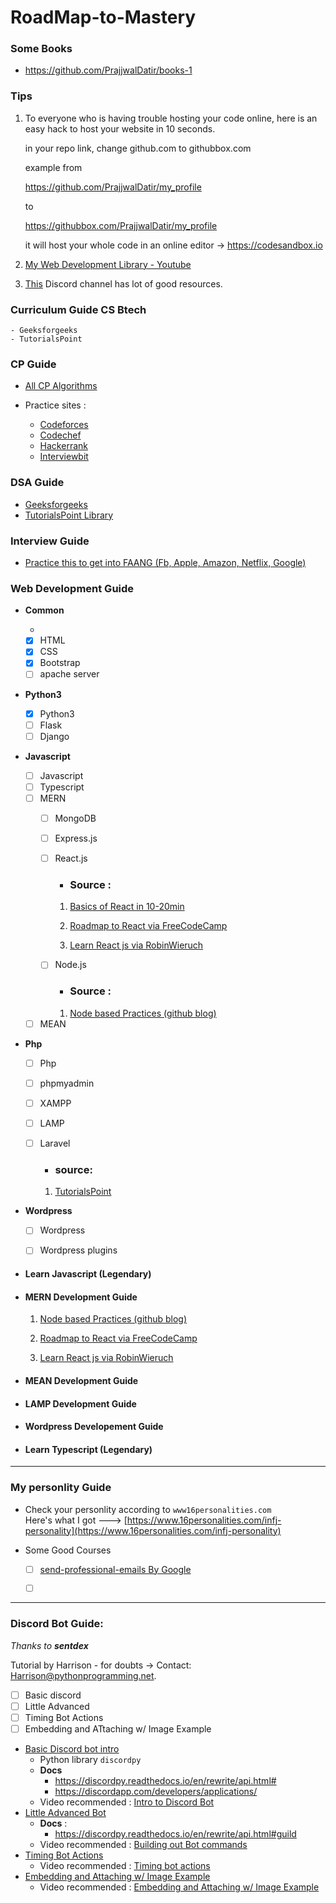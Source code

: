# RoadMap-to-Mastery


### Some Books
- https://github.com/PrajjwalDatir/books-1
### Tips
1.  To everyone who is having trouble  hosting your code online, here is an easy hack to host your website in 10 seconds. 

    in your repo link, change github.com to githubbox.com

    example from 

    https://github.com/PrajjwalDatir/my_profile

    to 

    https://githubbox.com/PrajjwalDatir/my_profile

    it will host your whole code in an online editor -> https://codesandbox.io

2. [My Web Development Library - Youtube]() 

3. [This](https://discord.com/channels/713418735532114034/713450850625781771) Discord channel has lot of good resources.


### Curriculum Guide CS Btech
    - Geeksforgeeks
    - TutorialsPoint

### CP Guide
- [All CP Algorithms](https://cp-algorithms.com/)

- Practice sites :
    - [Codeforces](https://codeforces.com/)
    - [Codechef](https://www.codechef.com/)
    - [Hackerrank](https://www.hackerrank.com/)
    - [Interviewbit](https://www.interviewbit.com/practice/)

### DSA Guide
- [Geeksforgeeks](https://www.geeksforgeeks.org/)
- [TutorialsPoint Library](https://www.tutorialspoint.com/tutorialslibrary.htm)

### Interview Guide
- [Practice this to get into FAANG (Fb, Apple, Amazon, Netflix, Google)](https://github.com/jwasham/coding-interview-university)
### Web Development Guide

- **Common**
    - [ ](https://codingphase.teachable.com/courses/enrolled/328397)
    - [x] HTML
    - [x] CSS
    - [x] Bootstrap
    - [ ] apache server
- **Python3**
    - [x] Python3
    - [ ] Flask
    - [ ] Django
- **Javascript**
    - [ ] Javascript
    - [ ] Typescript
    - [ ] MERN
        - [ ] MongoDB
        - [ ] Express.js
        - [ ] React.js
            - ### Source :
            1. [Basics of React in 10-20min](https://medium.com/@madhupathy/learn-basics-of-react-js-in-3-minutes-a94cbc6f02c8)

            2. [Roadmap to React via FreeCodeCamp](https://www.freecodecamp.org/news/learning-react-roadmap-from-scratch-to-advanced-bff7735531b6/)

            3. [Learn React js via RobinWieruch](https://www.robinwieruch.de/learn-react-js)

        - [ ] Node.js
            - ### Source :

            1. [Node based Practices (github blog)](https://github.com/goldbergyoni/nodebestpractices)

    - [ ] MEAN
- **Php**
    - [ ] Php
    - [ ] phpmyadmin
    - [ ] XAMPP
    - [ ] LAMP
    - [ ] Laravel 
        - ### source:

        1. [TutorialsPoint](https://www.tutorialspoint.com/laravel/index.html)
- **Wordpress**
    - [ ] Wordpress
    - [ ] Wordpress plugins


- #### Learn Javascript (Legendary)


- #### MERN Development Guide
    1. [Node based Practices (github blog)](https://github.com/goldbergyoni/nodebestpractices)
    
    2. [Roadmap to React via FreeCodeCamp](https://www.freecodecamp.org/news/learning-react-roadmap-from-scratch-to-advanced-bff7735531b6/)

    3. [Learn React js via RobinWieruch](https://www.robinwieruch.de/learn-react-js)



- #### MEAN Development Guide


- #### LAMP Development Guide


- #### Wordpress Developement Guide

- #### Learn Typescript (Legendary)

***

### My personlity Guide
- Check your personlity according to ``www16personalities.com`` </br> Here's what I got ---> [https://www.16personalities.com/infj-personality](https://www.16personalities.com/infj-personality)

- Some Good Courses
    - [ ] [send-professional-emails By Google](https://learndigital.withgoogle.com/digitalgarage/course/send-professional-emails)

    - [ ] []()

***


### Discord Bot Guide:
_Thanks to **sentdex**_

Tutorial by Harrison - for doubts ->
Contact: Harrison@pythonprogramming.net.

- [ ] Basic discord
- [ ] Little Advanced
- [ ] Timing Bot Actions
- [ ] Embedding and ATtaching w/ Image Example
- [Basic Discord bot intro](https://pythonprogramming.net/discordpy-basic-bot-tutorial-introduction/)
    - Python library ``discordpy``
    - **Docs**
        - https://discordpy.readthedocs.io/en/rewrite/api.html#
        - https://discordapp.com/developers/applications/
    - Video recommended : [Intro to Discord Bot](https://youtu.be/ELUxJsQK290)
- [Little Advanced Bot](https://pythonprogramming.net/building-bot-commands-discordpy-bot-tutorial/)
    - **Docs** :
        - https://discordpy.readthedocs.io/en/rewrite/api.html#guild
    - Video recommended : [Building out Bot commands](https://youtu.be/I3xQcBwjXPc)
- [Timing Bot Actions](https://pythonprogramming.net/timing-actions-discordpy-bot-tutorial/)
    - Video recommended : [Timing bot actions](https://youtu.be/lrwwN31QxPw)
- [Embedding and Attaching w/ Image Example](https://pythonprogramming.net/attaching-files-images-embed-discordpy-bot-tutorial/)
    - Video recommended : [Embedding and Attaching w/ Image Example](https://youtu.be/MJDjVcfm-r0)

